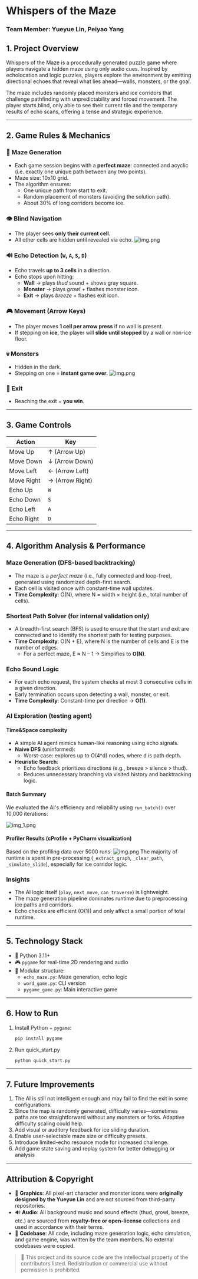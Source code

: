 # Whispers of the Maze
### Team Member: Yueyue Lin, Peiyao Yang

## 1. Project Overview
Whispers of the Maze is a procedurally generated puzzle game where players navigate a hidden maze using only audio cues. Inspired by echolocation and logic puzzles, players explore the environment by emitting directional echoes that reveal what lies ahead—walls, monsters, or the goal.

The maze includes randomly placed monsters and ice corridors that challenge pathfinding with unpredictability and forced movement. The player starts blind, only able to see their current tile and the temporary results of echo scans, offering a tense and strategic experience.

---

## 2. Game Rules & Mechanics
### 🧱 Maze Generation
- Each game session begins with a **perfect maze**: connected and acyclic (i.e. exactly one unique path between any two points).
- Maze size: 10x10 grid.
- The algorithm ensures:
  - One unique path from start to exit.
  - Random placement of monsters (avoiding the solution path).
  - About 30% of long corridors become ice.

### 👁️ Blind Navigation
- The player sees **only their current cell**.
- All other cells are hidden until revealed via echo.
![img.png](img/img1.png)
### 🔊 Echo Detection (`W`, `A`, `S`, `D`)
- Echo travels **up to 3 cells** in a direction.
- Echo stops upon hitting:
  - **Wall** → plays *thud* sound + shows gray square.
  - **Monster** → plays *growl* + flashes monster icon.
  - **Exit** → plays *breeze* + flashes exit icon.

### 🎮 Movement (Arrow Keys)
- The player moves **1 cell per arrow press** if no wall is present.
- If stepping on **ice**, the player will **slide until stopped** by a wall or non-ice floor.

### 💀 Monsters
- Hidden in the dark.
- Stepping on one = **instant game over**.
![img.png](img/img.png)
### 🏁 Exit
- Reaching the exit = **you win**.

---
## 3. Game Controls

| Action         | Key        |
|----------------|------------|
| Move Up        | ↑ (Arrow Up) |
| Move Down      | ↓ (Arrow Down) |
| Move Left      | ← (Arrow Left) |
| Move Right     | → (Arrow Right) |
| Echo Up        | `W`        |
| Echo Down      | `S`        |
| Echo Left      | `A`        |
| Echo Right     | `D`        |

---
## 4. Algorithm Analysis & Performance

### Maze Generation (DFS-based backtracking)
- The maze is a *perfect maze* (i.e., fully connected and loop-free), generated using randomized depth-first search.
- Each cell is visited once with constant-time wall updates.
- **Time Complexity**: O(N), where N = width × height (i.e., total number of cells).

### Shortest Path Solver (for internal validation only)
- A breadth-first search (BFS) is used to ensure that the start and exit are connected and to identify the shortest path for testing purposes.
- **Time Complexity**: O(N + E), where N is the number of cells and E is the number of edges.
  - For a perfect maze, E ≈ N – 1 → Simplifies to **O(N)**.

### Echo Sound Logic
- For each echo request, the system checks at most 3 consecutive cells in a given direction.
- Early termination occurs upon detecting a wall, monster, or exit.
- **Time Complexity**: Constant-time per direction → **O(1)**.

### AI Exploration (testing agent)
#### Time&Space complexity
- A simple AI agent mimics human-like reasoning using echo signals.
- **Naive DFS** (uninformed):
  - Worst-case: explores up to O(4^d) nodes, where d is path depth.
- **Heuristic Search**:
  - Echo feedback prioritizes directions (e.g., breeze > silence > thud).
  - Reduces unnecessary branching via visited history and backtracking logic.
#### Batch Summary
We evaluated the AI's efficiency and reliability using `run_batch()` over 10,000 iterations:

![img_1.png](img/img4.png)

#### Profiler Results (cProfile + PyCharm visualization)
Based on the profiling data over 5000 runs:
![img.png](img/img2.png)
The majority of runtime is spent in pre-processing (`_extract_graph`, `_clear_path`, `_simulate_slide`), especially for ice corridor logic.

### Insights
- The AI logic itself (`play`, `next_move`, `can_traverse`) is lightweight.
- The maze generation pipeline dominates runtime due to preprocessing ice paths and corridors.
- Echo checks are efficient (O(1)) and only affect a small portion of total runtime.


---
## 5. Technology Stack

- 🐍 Python 3.11+
- 🎮 `pygame` for real-time 2D rendering and audio
- 📁 Modular structure:
  - `echo_maze.py`: Maze generation, echo logic
  - `word_game.py`: CLI version
  - `pygame_game.py`: Main interactive game

---
## 6. How to Run

1. Install Python + `pygame`:
   ```bash
   pip install pygame
2. Run quick_start.py
    ```bash
   python quick_start.py
   
---
## 7. Future Improvements
1. The AI is still not intelligent enough and may fail to find the exit in some configurations.
2. Since the map is randomly generated, difficulty varies—sometimes paths are too straightforward without any monsters or forks. Adaptive difficulty scaling could help.
3. Add visual or auditory feedback for ice sliding duration.
4. Enable user-selectable maze size or difficulty presets.
5. Introduce limited-echo resource mode for increased challenge.
6. Add game state saving and replay system for better debugging or analysis
---
## Attribution & Copyright

- 🎨 **Graphics**: All pixel-art character and monster icons were **originally designed by the Yueyue Lin** and are not sourced from third-party repositories.
- 🔊 **Audio**: All background music and sound effects (thud, growl, breeze, etc.) are sourced from **royalty-free or open-license** collections and used in accordance with their terms.
- 🧠 **Codebase**: All code, including maze generation logic, echo simulation, and game engine, was written by the team members. No external codebases were copied. 

> 📜 This project and its source code are the intellectual property of the contributors listed. Redistribution or commercial use without permission is prohibited.
